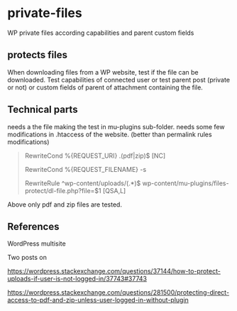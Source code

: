 # private-files
WP private files according capabilities and parent custom fields

## protects files
When downloading files from a WP website, test if the file can be downloaded. Test capabilities of connected user or test parent post (private or not) or custom fields of parent of attachment containing the file.

## Technical parts

needs a the file making the test in mu-plugins sub-folder.
needs some few modifications in .htaccess of the website. (better than permalink rules modifications)



> RewriteCond %{REQUEST_URI} \.(pdf|zip)$ [NC]
> 
> RewriteCond %{REQUEST_FILENAME} -s
> 
> RewriteRule ^wp-content/uploads/(.*)$ wp-content/mu-plugins/files-protect/dl-file.php?file=$1 [QSA,L]



Above only pdf and zip files are tested.


## References
WordPress multisite

Two posts on 

https://wordpress.stackexchange.com/questions/37144/how-to-protect-uploads-if-user-is-not-logged-in/37743#37743

https://wordpress.stackexchange.com/questions/281500/protecting-direct-access-to-pdf-and-zip-unless-user-logged-in-without-plugin

